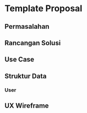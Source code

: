 # Template Proposal

## Permasalahan


## Rancangan Solusi


## Use Case


## Struktur Data

### User


## UX Wireframe
